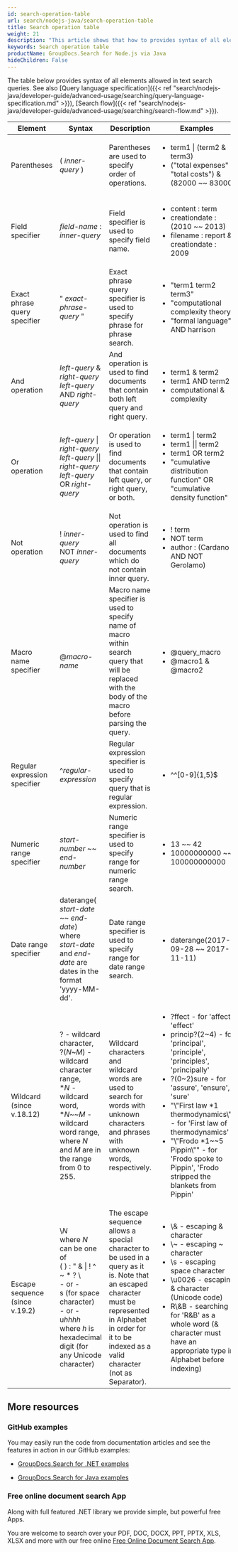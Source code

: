 ```yaml
---
id: search-operation-table
url: search/nodejs-java/search-operation-table
title: Search operation table
weight: 21
description: "This article shows that how to provides syntax of all elements allowed in text search queries."
keywords: Search operation table
productName: GroupDocs.Search for Node.js via Java
hideChildren: False
---
```

The table below provides syntax of all elements allowed in text search queries. See also [Query language specification]({{< ref "search/nodejs-java/developer-guide/advanced-usage/searching/query-language-specification.md" >}}), [Search flow]({{< ref "search/nodejs-java/developer-guide/advanced-usage/searching/search-flow.md" >}}).

| Element | Syntax | Description | Examples |
| --- | --- | --- | --- |
| Parentheses | ( *inner-query* ) | Parentheses are used to specify order of operations. | <ul><li>term1 &#124; (term2 &amp; term3)</li><li>(\"total expenses\" &#124; \"total costs\") &amp; (82000 ~~ 83000 |
| Field specifier | *field-name* : *inner-query* | Field specifier is used to specify field name. | <ul><li>content : term</li><li>creationdate : (2010 ~~ 2013)</li><li>filename : report &amp; creationdate : 2009 |
| Exact phrase query specifier | \" *exact-phrase-query* \" | Exact phrase query specifier is used to specify phrase for phrase search. | <ul><li>\"term1 term2 term3\"</li><li>\"computational complexity theory\"</li><li>\"formal language\" AND harrison |
| And operation | *left-query* &amp; *right-query*<br/>*left-query* AND *right-query* | And operation is used to find documents that contain both left query and right query. | <ul><li>term1 &amp; term2</li><li>term1 AND term2</li><li>computational &amp; complexity |
| Or operation | *left-query* &#124; *right-query*<br/>*left-query* &#124;&#124; *right-query*<br/>*left-query* OR *right-query* | Or operation is used to find documents that contain left query, or right query, or both. | <ul><li>term1 &#124; term2</li><li>term1 &#124;&#124; term2</li><li>term1 OR term2</li><li>\"cumulative distribution function\" OR \"cumulative density function\" |
| Not operation | ! *inner-query*<br/>NOT *inner-query* | Not operation is used to find all documents which do not contain inner query. | <ul><li>! term</li><li>NOT term</li><li>author : (Cardano AND NOT Gerolamo) |
| Macro name specifier | @*macro-name* | Macro name specifier is used to specify name of macro within search query that will be replaced with the body of the macro before parsing the query. | <ul><li>@query\_macro</li><li>@macro1 &amp; @macro2 |
| Regular expression specifier | ^*regular-expression* | Regular expression specifier is used to specify query that is regular expression. | <ul><li>^^\[0-9\]{1,5}$ |
| Numeric range specifier | *start-number* ~~ *end-number* | Numeric range specifier is used to specify range for numeric range search. | <ul><li>13 ~~ 42</li><li>10000000000 ~~ 100000000000 |
| Date range specifier | daterange( *start-date* ~~ *end-date*)<br/>where *start-date* and *end-date* are dates in the format \'yyyy-MM-dd\'. | Date range specifier is used to specify range for date range search. | <ul><li>daterange(2017-09-28 ~~ 2017-11-11) |
| Wildcard (since v.18.12) | ? - wildcard character,<br/>?(*N*~*M*) - wildcard character range,<br/>\**N* - wildcard word,<br/>\**N*~~*M* - wildcard word range,<br/>where *N* and *M* are in the range from 0 to 255. | Wildcard characters and wildcard words are used to search for words with unknown characters and phrases with unknown words, respectively. | <ul><li>?ffect - for \'affect\', \'effect\'</li><li>princip?(2\~4) - for \'principal\', \'principle\', \'principles\', \'principally\'</li><li>?(0\~2)sure - for \'assure\', \'ensure\', \'sure\'</li><li>\"\\\"First law \*1 thermodynamics\\\"\" - for \'First law of thermodynamics\'</li><li>\"\\\"Frodo \*1~~5 Pippin\\\"\" - for \'Frodo spoke to Pippin\', \'Frodo stripped the blankets from Pippin\' |
| Escape sequence (since v.19.2) | \\*N*<br/>where *N* can be one of<br/>( ) : \" & &#124; ! ^ ~ \* ? \\<br/>\- or -<br/>s (for space character)<br/>\- or -<br/>u*hhhh*<br/>where *h* is hexadecimal digit (for any Unicode character) | The escape sequence allows a special character to be used in a query as it is. Note that an escaped character must be represented in Alphabet in order for it to be indexed as a valid character (not as Separator). | <ul><li>\\& - escaping & character</li><li>\\~ - escaping ~ character</li><li>\\s - escaping space character</li><li>\\u0026 - escaping & character (Unicode code)</li><li>R\\&B - searching for 'R&B' as a whole word (& character must have an appropriate type in Alphabet before indexing) |

## More resources

### GitHub examples

You may easily run the code from documentation articles and see the features in action in our GitHub examples:

*   [GroupDocs.Search for .NET examples](https://github.com/groupdocs-search/GroupDocs.Search-for-.NET)
    
*   [GroupDocs.Search for Java examples](https://github.com/groupdocs-search/GroupDocs.Search-for-Java)
    

### Free online document search App

Along with full featured .NET library we provide simple, but powerful free Apps.

You are welcome to search over your PDF, DOC, DOCX, PPT, PPTX, XLS, XLSX and more with our free online [Free Online Document Search App](https://products.groupdocs.app/search).
